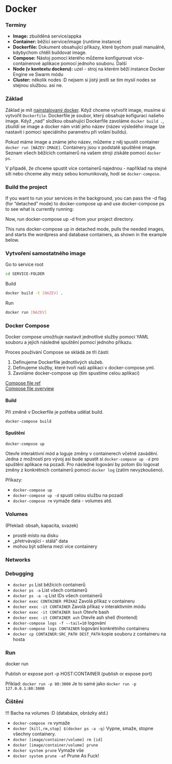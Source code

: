 # Docker

### Termíny
- **Image:** zbuilděná service/appka
- **Container:** běžící service/image (runtime instance)
- **Dockerfile:** Dokument obsahující příkazy, které bychom psali manuálně, kdybychom chtěli buildovat image.
- **Compose:** Nástoj pomocí kterého můžeme konfigurovat více-containerové aplikace pomocí jednoho souboru.
Další
- **Node (v kontextu dockeru):** uzel - stroj na kterém běží instance Docker Engine ve Swarm módu
- **Cluster:** několik nodes :D nejsem si jistý jestli se tím myslí nodes se stejnou službou. asi ne.

### Základ

Základ je mít [nainstalovaný docker](https://docs.docker.com/install/). Když chceme vytvořit image, musíme si vytvořit `Dockerfile`. Dockerfile je soubor, který obsahuje kofiguraci našeho image. Když „nad“ složkou obsahující Dockerfile zavoláme `docker build .`, zbuildí se image a docker nám vrátí jeho název (název výsledého image lze nastavit i pomocí speciálního parametru při volání buildu).

Pokud máme image a známe jeho název, můžeme z něj spustit container `docker run [NÁZEV-IMAGE]`. Containery jsou v podstatě spuštěné image. Seznam všech běžících containerů na vašem stroji získáte pomocí `docker ps`.

V případě, že chceme spustit více containerů najednou - například na stejné síti nebo chceme aby mezy sebou komunikovaly, hodí se `docker-compose`.

### Build the project

If you want to run your services in the background, you can pass the -d flag (for “detached” mode) to docker-compose up and use docker-compose ps to see what is currently running:

Now, run docker-compose up -d from your project directory.

This runs docker-compose up in detached mode, pulls the needed images, and starts the wordpress and database containers, as shown in the example below.

### Vytvoření samostatného image
Go to service root
```bash
cd SERVICE-FOLDER
```

Build
```bash
docker build -t [NAZEV] .
```

Run
```bash
docker run [NAZEV]
```


### Docker Compose

Docker compose umožňuje nastavit jednotlivé služby pomocí YAML souboru a jejich následné spuštění pomocí jednoho příkazu.

Proces používání Compose se skládá ze tří částí:
1. Definujeme Dockerfile jednotlivých služeb.
2. Definujeme služby, které tvoří naši aplikaci v docker-compose.yml.
3. Zavoláme docker-compose up (tim spustíme celou aplikaci)

[Compose file ref](https://docs.docker.com/compose/compose-file/) <br>
[Compose file overview](https://github.com/docker/docker.github.io/blob/master/compose/overview.md#only-recreate-containers-that-have-changed)

#### Build
Při změně v Dockerfile je potřeba udělat build.
```bash
docker-compose build
```

#### Spuštění

```bash
docker-compose up
```

Otevře interaktivní mód a loguje změny v containerech včetně zavádění.
Jedna z možností pro vývoj asi bude spustit si `docker-compose up -d` pro spuštění aplikace na pozadí. Pro následné logování by potom šlo logovat změny z konkrétních containerů pomocí `docker log` (zatím nevyzkoušeno).

Příkazy:
- `docker-compose up`
- `docker-compose up -d` spustí celou službu na pozadí
- `docker-compose rm` vymaže data - volumes atd.

### Volumes
(Překlad: obsah, kapacita, svazek)

- prostě místo na disku
- „přetrvávající - stálá“ data
- mohou být sdílena mezi více containery

### Networks

### Debugging

- `docker ps` List běžících containerů
- `docker ps -a` List všech containerů
- `docker ps -a -q` List IDs všech containerů
- `docker exec CONTAINER PŘÍKAZ` Zavolá příkaz v containeru
- `docker exec -it CONTAINER` Zavolá příkaz v interaktivním módu
- `docker exec -it CONTAINER bash` Otevře bash
- `docker exec -it CONTAINER ash` Otevře ash shell (frontend)
- `docker-compose logs -f --tail=10` logování
- `docker-compose logs CONTAINER` logování konkrétního containeru
- `docker cp CONTAINER:SRC_PATH DEST_PATH` kopie souboru z containeru na hosta


### Run
docker run

Publish or expose port
-p HOST:CONTAINER (publish or expose port)

Příklad:
`docker run -p 80:3000`
Je to samé jako `docker run -p 127.0.0.1:80:3000`


### Čištění
!!! Bacha na volumes :D (databáze, obrázky atd.)

- `docker-compose rm` vymaže
- `docker [kill,rm,stop] $(docker ps -a -q)` Vypne, smaže, stopne všechny containery.
- `docker [image/container/volume] rm [id]`
- `docker [image/container/volume] prune`
- `docker system prune` Vymaže vše
- `docker system prune -af` Prune As Fuck!
